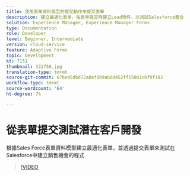 ```yaml
---
title: 使用表單資料模型的提交動作來提交表單
description: 建立最適化表單，在表單提交時建立Lead物件，以測試Salesforce整合
solution: Experience Manager, Experience Manager Forms
type: Documentation
role: Developer
level: Beginner, Intermediate
version: cloud-service
feature: Adaptive Forms
topic: Development
kt: 7151
thumbnail: 331758.jpg
translation-type: tm+mt
source-git-commit: 67be45dbd72a8af8b9ab60452ff15081c6f9f192
workflow-type: tm+mt
source-wordcount: '64'
ht-degree: 7%

---
```



# 從表單提交測試潛在客戶開發

根據Sales Force表單資料模型建立最適化表單，並透過提交表單來測試在Salesforce中建立銷售機會的程式

>[!VIDEO](https://video.tv.adobe.com/v/331758?quality=12&learn=on)
